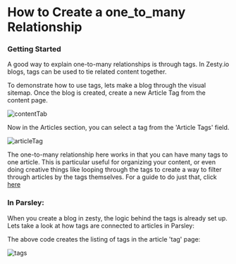 # How to Create a one\_to\_many Relationship

### Getting Started

A good way to explain one-to-many relationships is through tags. In Zesty.io blogs, tags can be used to tie related content together.

To demonstrate how to use tags, lets make a blog through the visual sitemap. Once the blog is created, create a new Article Tag from the content page.

![contentTab](https://wyp1jm.media.zestyio.com/screen-shot-2016-07-07-at-12-33-26-pm.png)

Now in the Articles section, you can select a tag from the 'Article Tags' field.

![articleTag](https://wyp1jm.media.zestyio.com/screen-shot-2016-07-07-at-1-24-23-pm.png)

The one-to-many relationship here works in that you can have many tags to one article. This is particular useful for organizing your content, or even doing creative things like looping through the tags to create a way to filter through articles by the tags themselves. For a guide to do just that, click [here](https://developer.zesty.io/guides/searching-through-tags/)

### In Parsley:

When you create a blog in zesty, the logic behind the tags is already set up. Lets take a look at how tags are connected to articles in Parsley:

The above code creates the listing of tags in the article 'tag' page:

![tags](https://wyp1jm.media.zestyio.com/screen-shot-2016-07-07-at-5-34-30-pm.png)

